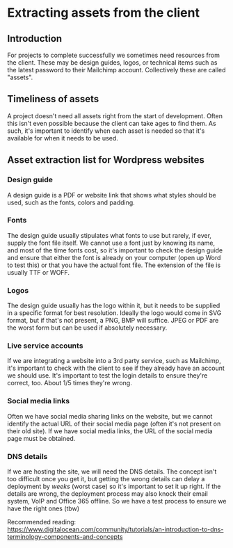 # Extracting assets from the client

## Introduction
For projects to complete successfully we sometimes need resources from the client. These may be design guides, logos, or technical items such as the latest password to their Mailchimp account. Collectively these are called "assets".

## Timeliness of assets
A project doesn't need all assets right from the start of development. Often this isn't even possible because the client can take ages to find them. As such, it's important to identify when each asset is needed so that it's available for when it needs to be used.

## Asset extraction list for Wordpress websites

### Design guide
A design guide is a PDF or website link that shows what styles should be used, such as the fonts, colors and padding. 

### Fonts
The design guide usually stipulates what fonts to use but rarely, if ever, supply the font file itself. We cannot use a font just by knowing its name, and most of the time fonts cost, so it's important to check the design guide and ensure that either the font is already on your computer (open up Word to test this) or that you have the actual font file. The extension of the file is usually TTF or WOFF.

### Logos
The design guide usually has the logo within it, but it needs to be supplied in a specific format for best resolution. Ideally the logo would come in SVG format, but if that's not present, a PNG, BMP will suffice. JPEG or PDF are the worst form but can be used if absolutely necessary.

### Live service accounts
If we are integrating a website into a 3rd party service, such as Mailchimp, it's important to check with the client to see if they already have an account we should use. It's important to test the login details to ensure they're correct, too. About 1/5 times they're wrong.

### Social media links
Often we have social media sharing links on the website, but we cannot identify the actual URL of their social media page (often it's not present on their old site). If we have social media links, the URL of the social media page must be obtained.

### DNS details
If we are hosting the site, we will need the DNS details. The concept isn't too difficult once you get it, but getting the wrong details can delay a deployment by _weeks_ (worst case) so it's important to set it up right. If the details are wrong, the deployment process may also knock their email system, VoIP and Office 365 offline. So we have a test process to ensure we have the right ones (tbw)

Recommended reading: https://www.digitalocean.com/community/tutorials/an-introduction-to-dns-terminology-components-and-concepts







